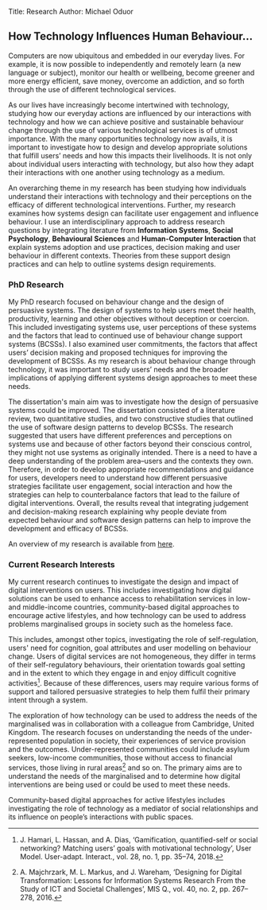 Title: Research
Author: Michael Oduor

## How Technology Influences Human Behaviour...
Computers are now ubiquitous and embedded in our everyday lives. For example, it is now possible to independently and remotely learn (a new language or subject), monitor our health or wellbeing, become greener and more energy efficient, save money, overcome an addiction, and so forth through the use of different technological services. 
 
As our lives have increasingly become intertwined with technology, studying how our everyday actions are influenced by our interactions with technology and how we can achieve positive and sustainable behaviour change through the use of various technological services is of utmost importance. With the many opportunities technology now avails, it is important to investigate how to design and develop appropriate solutions that fulfill users’ needs and how this impacts their livelihoods. It is not only about individual users interacting with technology, but also how they adapt their interactions with one another using technology as a medium.

An overarching theme in my research has been studying how individuals understand their interactions with technology and their perceptions on the efficacy of different technological interventions. Further, my research examines how systems design can facilitate user engagement and influence behaviour. I use an interdisciplinary approach to address research questions by integrating literature from **Information Systems**, **Social Psychology**, **Behavioural Sciences** and **Human-Computer Interaction** that explain systems adoption and use practices, decision making and user behaviour in different contexts. Theories from these support design practices and can help to outline systems design requirements. 

### PhD Research
My PhD research focused on behaviour change and the design of persuasive systems. The design of systems to help users meet their health, productivity, learning and other objectives without deception or coercion. This included investigating systems use, user perceptions of these systems and the factors that lead to continued use of behaviour change support systems (BCSSs). I also examined user commitments, the factors that affect users’ decision making and proposed techniques for improving the development of BCSSs. As my research is about behaviour change through technology, it was important to study users’ needs and the broader implications of applying different systems design approaches to meet these needs. 

The dissertation's main aim was to investigate how the design of persuasive systems could be improved.  The dissertation consisted of a literature review, two quantitative studies, and two constructive studies that outlined the use of software design patterns to develop BCSSs.
The research suggested that users have different preferences and perceptions on systems use and because of other factors beyond their conscious control, they might not use systems as originally intended. There is a need to have a deep understanding of the problem area–users and the contexts they own. Therefore, in order to develop appropriate recommendations and guidance for users, developers need to understand how different persuasive strategies facilitate user engagement, social interaction and how the strategies can help to counterbalance factors that lead to the failure of digital interventions. Overall, the results reveal that integrating judgement and decision-making research explaining why people deviate from expected behaviour and software design patterns can help to improve the development and efficacy of BCSSs.  

An overview of my research is available from <a href= "https://www.oulu.fi/blogs/science-with-arctic-attitude/persuasive-systems" target="_blank">here</a>.

### Current Research Interests

My current research continues to investigate the design and impact of  digital interventions on users. This includes investigating how digital solutions can be used to enhance access to rehabilitation services in low- and middle-income countries, community-based digital approaches to encourage active lifestyles, and how technology can be used to address problems marginalised groups in society such as the homeless face.

This includes, amongst other topics, investigating the role of self-regulation, users' need for cognition, goal attributes and user modelling  on behaviour change. Users of digital services are not homogeneous, they differ in terms of their self-regulatory behaviours, their orientation towards goal setting and in the extent to which they engage in and enjoy difficult cognitive activities[^1]. Because of these differences, users may require various forms of support and tailored persuasive strategies to help them fulfil their primary intent through a system.

The exploration of how technology can be used to address the needs of the marginalised was in collaboration with a colleague from Cambridge, United Kingdom. The research focuses on understanding the needs of the under-represented population in society, their experiences of service provision and the outcomes. Under-represented communities could include asylum seekers, low-income communities, those without access to financial services, those living in rural areas[^2] and so on. The primary aims are to understand the needs of the marginalised and to determine how  digital interventions are being used or could be used to meet these needs. 

Community-based digital approaches for active lifestyles includes investigating the role of technology as a mediator of social relationships and its influence on people’s interactions with public spaces.    

[^1]: J. Hamari, L. Hassan, and A. Dias, ‘Gamification, quantified-self or social networking? Matching users’ goals with motivational technology’, User Model. User-adapt. Interact., vol. 28, no. 1, pp. 35–74, 2018.

[^2]: A. Majchrzark, M. L. Markus, and J. Wareham, ‘Designing for Digital Transformation: Lessons for Information Systems Research From the Study of ICT and Societal Challenges’, MIS Q., vol. 40, no. 2, pp. 267–278, 2016.





